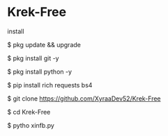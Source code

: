 # Krek-Free
install

$ pkg update && upgrade

$ pkg install git -y

$ pkg install python -y

$ pip install rich requests bs4

$ git clone https://github.com/XyraaDev52/Krek-Free

$ cd Krek-Free

$ pytho  xinfb.py
